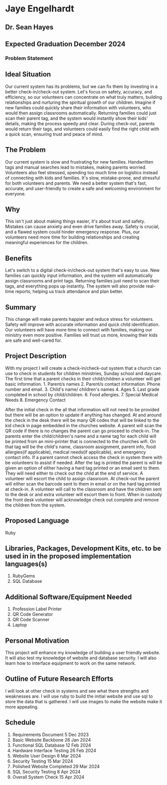 # Jaye Engelhardt

## Dr. Sean Hayes

## Expected Graduation December 2024

### Problem Statement

## Ideal Situation

Our current system has its problems, but we can fix them by investing in a better check-in/check-out system. Let's focus on safety, accuracy, and efficiency, so our volunteers can concentrate on what truly matters, building relationships and nurturing the spiritual growth of our children.  Imagine if new families could quickly share their information with volunteers, who would then assign classrooms automatically. Returning families could just scan their parent tag, and the system would instantly show their kids' details, making the process speedy and clear. During check-out, parents would return their tags, and volunteers could easily find the right child with a quick scan, ensuring trust and peace of mind.

## The Problem

Our current system is slow and frustrating for new families. Handwritten tags and manual searches lead to mistakes, making parents worried. Volunteers also feel stressed, spending too much time on logistics instead of connecting with kids and families. It's slow, mistake-prone, and stressful for both volunteers and parents. We need a better system that's fast, accurate, and user-friendly to create a safe and welcoming environment for everyone.

## Why

This isn't just about making things easier, it's about trust and safety. Mistakes can cause anxiety and even drive families away. Safety is crucial, and a flawed system could hinder emergency response. Plus, our volunteers need more time for building relationships and creating meaningful experiences for the children.

## Benefits

Let's switch to a digital check-in/check-out system that's easy to use. New families can quickly input information, and the system will automatically assign classrooms and print tags. Returning families just need to scan their tags, and everything pops up instantly. The system will also provide real-time reports, helping us track attendance and plan better.

## Summary

This change will make parents happier and reduce stress for volunteers. Safety will improve with accurate information and quick child identification. Our volunteers will have more time to connect with families, making our ministry even more positive. Families will trust us more, knowing their kids are safe and well-cared for.

## Project Description

With my project I will create a check-in/check-out system that a church can use to check in students for children ministries, Sunday school and daycare.  The first time that a parent checks in their child/children a volunteer will get basic information.
    1. Parent/s names
    2. Parent/s contact information.  Phone number and email.
    3. Child's name/ children's names
    4. Ages
    5. Last grade completed in school by child/children.
    6. Food allergies.
    7. Special Medical Needs
    8. Emergency Contact

After the initial check in the all that information will not need to be provided but there will be an option to update if anything has changed. At and around the check in the desk there will be many QR codes that will be linked to the kid check in page embedded in the churches website. A parent will scan the QR code if there is no changes the parent can go proceed to check-in. The parents enter the child/children's name and a name tag for each child will be printed from an mini-printer that is connected to the churches wifi.  On that tag will be the child's name, classroom assignment, parent info, food allergies(if applicable), medical needs(if applicable), and emergency contact info. If a parent cannot check access the check in system there with be volunteers to assist if needed.  After the tag is printed the parent is will be given an option of either having a hard tag printed or an email sent to them. They will need either to check out the child at the end of service. A volunteer will escort the child to assign classroom. At check-out the parent will either scan the barcode sent to them in email or on the hard tag printed at check-in.  A volunteer will call to the classroom and have the children sent to the desk or and extra volunteer will escort them to front. When in custody the front desk volunteer will acknowledge check out complete and remove the children from the system.

## Proposed Language

Ruby

## Libraries, Packages, Development Kits, etc. to be used in in the proposed implementation languages(s)

1. RubyGems
2. SQL Database

## Additional Software/Equipment Needed

1. Profession Label Printer
2. QR Code Generator
3. QR Code Scanner
4. Laptop

## Personal Motivation

This project will enhance my knowledge of building a user friendly website. It will also test my knowledge of website and database security. I will also learn how to interface equipment to work on the same network.

## Outline of Future Research Efforts

I will look at other check in systems and see what there strengths and weaknesses are.  I will use ruby to build the initial website and use sql to store the data that is gathered.  I will use images to make the website make it more appealing.

## Schedule

1. Requirements Document        5 Dec 2023
2. Basic Website Backbone       26 Jan 2024
3. Functional SQL Database      12 Feb 2024
4. Hardware Interface Testing   26 Feb 2024
5. Website User Design          8 Mar 2024
6. Security Testing             15 Mar 2024
7. Polished Website Completed   29 Mar 2024
8. SQL Security Testing         8 Apr 2024
9. Overall System Check         15 Apr 2024
